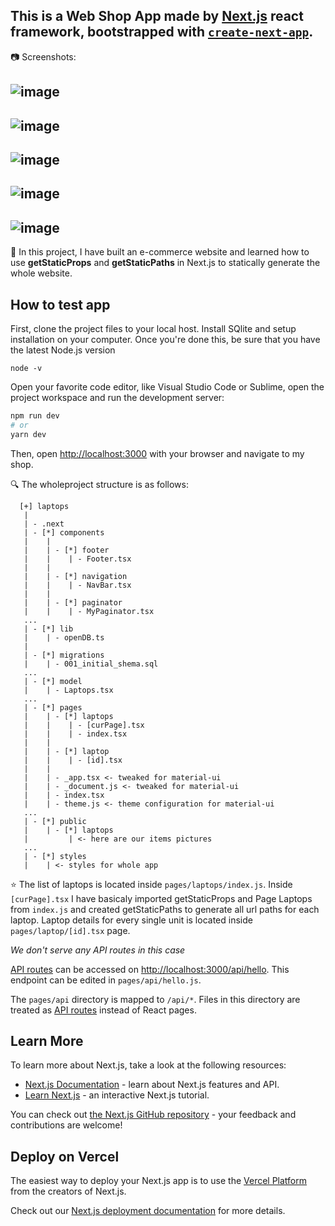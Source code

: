 ## This is a Web Shop App made by [Next.js](https://nextjs.org/) react framework, bootstrapped with [`create-next-app`](https://github.com/vercel/next.js/tree/canary/packages/create-next-app).

  :camera: Screenshots:
    
  ![image](https://user-images.githubusercontent.com/1280747/115972906-8a877800-a551-11eb-8d2f-5f556a6f9793.png)
   ------------------------------------------------------------------------------------------------------------------------------
  ![image](https://user-images.githubusercontent.com/1280747/115972916-9f640b80-a551-11eb-94db-2996a72b039e.png)
   ------------------------------------------------------------------------------------------------------------------------------
  ![image](https://user-images.githubusercontent.com/1280747/115972924-ab4fcd80-a551-11eb-8f2d-6f58c1749344.png)
   ------------------------------------------------------------------------------------------------------------------------------
  ![image](https://user-images.githubusercontent.com/1280747/115972940-c91d3280-a551-11eb-8ece-2790cb9fcae6.png)
   ------------------------------------------------------------------------------------------------------------------------------
  ![image](https://user-images.githubusercontent.com/1280747/115972961-f10c9600-a551-11eb-89c0-61f9456147e8.png)
   ------------------------------------------------------------------------------------------------------------------------------

  👋 In this project, I have built an e-commerce website and learned how to use **getStaticProps** and **getStaticPaths** in Next.js to statically generate the whole website.

## How to test app

First, clone the project files to your local host. Install SQlite and setup installation on your computer. Once you're done this, be sure that you have the latest Node.js version 

  ``` node -v ```

Open your favorite code editor, like Visual Studio Code or Sublime, open the project workspace and run the development server:

  ```bash
  npm run dev
  # or
  yarn dev
  ```

Then, open [http://localhost:3000](http://localhost:3000) with your browser and navigate to my shop.

 :mag: The wholeproject structure is as follows:
```
  [+] laptops
   |
   | - .next
   | - [*] components
   |    |
   |    | - [*] footer
   |    |    | - Footer.tsx
   |    |
   |    | - [*] navigation
   |    |    | - NavBar.tsx
   |    |  
   |    | - [*] paginator
   |    |    | - MyPaginator.tsx
   ...
   | - [*] lib
   |    | - openDB.ts
   |    
   | - [*] migrations
   |    | - 001_initial_shema.sql
   ...
   | - [*] model
   |    | - Laptops.tsx
   ...
   | - [*] pages
   |    | - [*] laptops
   |    |    | - [curPage].tsx
   |    |    | - index.tsx
   |    |
   |    | - [*] laptop
   |    |    | - [id].tsx
   |    | 
   |    | - _app.tsx <- tweaked for material-ui
   |    | - _document.js <- tweaked for material-ui
   |    | - index.tsx 
   |    | - theme.js <- theme configuration for material-ui
   ...
   | - [*] public
   |    | - [*] laptops
   |         | <- here are our items pictures
   ...
   | - [*] styles
   |    | <- styles for whole app
   ```

 :star: The list of laptops is located inside `pages/laptops/index.js`. Inside `[curPage].tsx` I have basicaly imported getStaticProps and Page Laptops from `index.js` and created getStaticPaths to generate all url paths for each laptop. Laptop details for every single unit is located inside `pages/laptop/[id].tsx` page. 

*We don't serve any API routes in this case*

[API routes](https://nextjs.org/docs/api-routes/introduction) can be accessed on [http://localhost:3000/api/hello](http://localhost:3000/api/hello). This endpoint can be edited in `pages/api/hello.js`.

The `pages/api` directory is mapped to `/api/*`. Files in this directory are treated as [API routes](https://nextjs.org/docs/api-routes/introduction) instead of React pages.

## Learn More

To learn more about Next.js, take a look at the following resources:

- [Next.js Documentation](https://nextjs.org/docs) - learn about Next.js features and API.
- [Learn Next.js](https://nextjs.org/learn) - an interactive Next.js tutorial.

You can check out [the Next.js GitHub repository](https://github.com/vercel/next.js/) - your feedback and contributions are welcome!

## Deploy on Vercel

The easiest way to deploy your Next.js app is to use the [Vercel Platform](https://vercel.com/new?utm_medium=default-template&filter=next.js&utm_source=create-next-app&utm_campaign=create-next-app-readme) from the creators of Next.js.

Check out our [Next.js deployment documentation](https://nextjs.org/docs/deployment) for more details.
